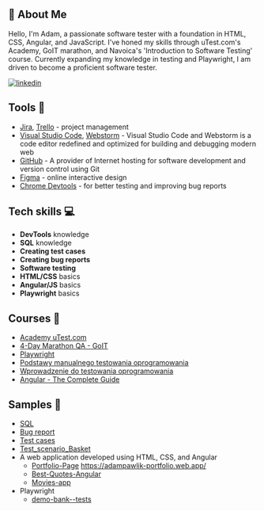 ## 🔎 About Me

Hello, I'm Adam, a passionate software tester with a foundation in HTML, CSS, Angular, and JavaScript. I've honed my skills through uTest.com's Academy, GoIT marathon, and Navoica's 'Introduction to Software Testing' course. Currently expanding my knowledge in testing and Playwright, I am driven to become a proficient software tester.

[![linkedin](https://img.shields.io/badge/linkedin-0A66C2?style=for-the-badge&logo=linkedin&logoColor=white)](https://www.linkedin.com/in/adam-pawlik-59b6a2237/)

## Tools 🔧

- [Jira](https://www.atlassian.com/pl/software/jira), [Trello](https://trello.com/pl/tour) - project management
- [Visual Studio Code](https://code.visualstudio.com/), [Webstorm](https://www.jetbrains.com/webstorm/) - Visual Studio Code and Webstorm is a code editor redefined and optimized for building and debugging modern web
- [GitHub](https://github.com/ios1111-creator) - A provider of Internet hosting for software development and version control using Git
- [Figma](https://www.figma.com/) - online interactive design
- [Chrome Devtools](https://developer.chrome.com/docs/devtools/) - for better testing and improving bug reports

## Tech skills 💻

- **DevTools** knowledge
- **SQL** knowledge
- **Creating test cases**
- **Creating bug reports**
- **Software testing**
- **HTML/CSS** basics
- **Angular/JS** basics
- **Playwright** basics

## Courses 📓

- [Academy uTest.com](https://www.utest.com/academy)
- [4-Day Marathon QA - GoIT](https://qa.m.goit.global/pl/)
- [Playwright](https://jaktestowac.pl/course/playwright-wprowadzenie/)
- [Podstawy manualnego testowania oprogramowania](https://www.udemy.com/course/kurs-testowania-oprogramowania/?couponCode=ST22FS22724)
- [Wprowadzenie do testowania oprogramowania](https://navoica.pl/courses/course-v1:ZPSB+WTO1+2022_WTO1/course/)
- [Angular - The Complete Guide](https://www.udemy.com/course/the-complete-guide-to-angular-2/)

## Samples 🔬

- [SQL](https://github.com/ios1111-creator/PORTFOLIO/blob/main/Quality%20Assurance/SQL.md)
- [Bug report](https://github.com/ios1111-creator/PORTFOLIO/blob/main/Quality%20Assurance/bug_report.md)
- [Test cases](https://github.com/ios1111-creator/PORTFOLIO/blob/main/Quality%20Assurance/test_cases.md)
- [Test_scenario_Basket](https://github.com/ios1111-creator/PORTFOLIO/edit/main/Quality%20Assurance/test_scenario_Basket.md)
- A web application developed using HTML, CSS, and Angular
  - [Portfolio-Page](https://github.com/ios1111-creator/Portfolio-Page) https://adampawlik-portfolio.web.app/
  - [Best-Quotes-Angular](https://github.com/ios1111-creator/-Best-Quotes-Angular)
  - [Movies-app](https://github.com/ios1111-creator/Movies-app/tree/master/src)
- Playwright
  - [demo-bank--tests](https://github.com/ios1111-creator/demo-bank--tests/tree/main/tests)
    
